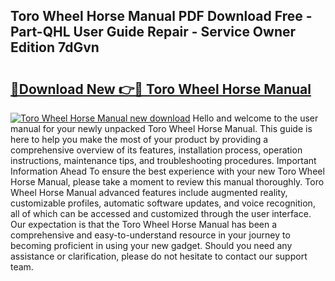 ## Toro Wheel Horse Manual PDF Download Free - Part-QHL User Guide Repair - Service Owner Edition 7dGvn

# <h2><a href="http://cf17417.oget.top/?id=Toro+Wheel+Horse+Manual">🔗Download New 👉🔴 Toro Wheel Horse Manual</a></h2>

[![Toro Wheel Horse Manual new download](https://i.imgur.com/5g1atiW.png)](http://cf17417.oget.top/?id=Toro+Wheel+Horse+Manual)
Hello and welcome to the user manual for your newly unpacked Toro Wheel Horse Manual. This guide is here to help you make the most of your product by providing a comprehensive overview of its features, installation process, operation instructions, maintenance tips, and troubleshooting procedures. Important Information Ahead To ensure the best experience with your new Toro Wheel Horse Manual, please take a moment to review this manual thoroughly. Toro Wheel Horse Manual advanced features include augmented reality, customizable profiles, automatic software updates, and voice recognition, all of which can be accessed and customized through the user interface. Our expectation is that the Toro Wheel Horse Manual has been a comprehensive and easy-to-understand resource in your journey to becoming proficient in using your new gadget. Should you need any assistance or clarification, please do not hesitate to contact our support team.
